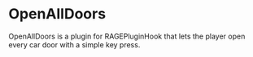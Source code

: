 # OpenAllDoors
OpenAllDoors is a plugin for RAGEPluginHook that lets the player open every car door with a simple key press.
